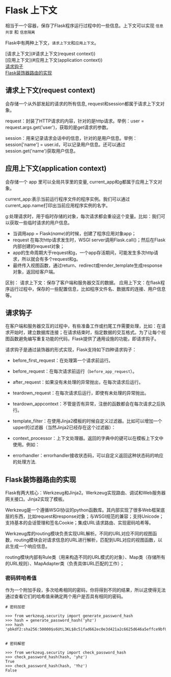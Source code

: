 # Flask 上下文
相当于一个容器，保存了Flask程序运行过程中的一些信息。上下文可以实现 `信息共享` 和 `信息隔离`

Flask中有两种上下文，`请求上下文`和`应用上下文`。

[请求上下文](#请求上下文(request context))<br/>
[应用上下文](#应用上下文(application context))<br/>
[请求钩子](#请求钩子)<br/>
[Flask装饰器路由的实现](#Flask装饰器路由的实现)<br/>






## 请求上下文(request context)
会存储一个从外部发起的请求的所有信息, request和session都属于请求上下文对象。

request：封装了HTTP请求的内容，针对的是http请求。举例：user = request.args.get('user')，获取的是get请求的参数。

session：用来记录请求会话中的信息，针对的是用户信息。举例：session['name'] = user.id，可以记录用户信息。还可以通过session.get('name')获取用户信息。





## 应用上下文(application context)
会存储一个 app 里可以全局共享里的变量, current_app和g都属于应用上下文对象。

current_app:表示当前运行程序文件的程序实例。我们可以通过current_app.name打印出当前应用程序实例的名字。

g:处理请求时，用于临时存储的对象，每次请求都会重设这个变量。比如：我们可以获取一些临时请求的用户信息。

- 当调用app = Flask(_name_)的时候，创建了程序应用对象app；
- request 在每次http请求发生时，WSGI server调用Flask.call()；然后在Flask内部创建的request对象；
- app的生命周期大于request和g，一个app存活期间，可能发生多次http请求，所以就会有多个request和g。
- 最终传入视图函数，通过return、redirect或render_template生成response对象，返回给客户端。

区别： 请求上下文：保存了客户端和服务器交互的数据。 应用上下文：在flask程序运行过程中，保存的一些配置信息，比如程序文件名、数据库的连接、用户信息等。









## 请求钩子

在客户端和服务器交互的过程中，有些准备工作或扫尾工作需要处理，比如：在请求开始时，建立数据库连接；在请求结束时，指定数据的交互格式。为了让每个视图函数避免编写重复功能的代码，Flask提供了通用设施的功能，即请求钩子。

请求钩子是通过装饰器的形式实现，Flask支持如下四种请求钩子：

- before_first_request：在处理第一个请求前运行。

- before_request：在每次请求前运行（`before_app_request`）。

- after_request：如果没有未处理的异常抛出，在每次请求后运行。

- teardown_request：在每次请求后运行，即使有未处理的异常抛出。

- teardown_appcontext：不管是否有异常，注册的函数都会在每次请求之后执行。

- template_filter：在使用Jinja2模板的时候自定义过滤器。比如可以增加一个upper的过滤器（当然Jinja2已经存在这个过滤器）：

- context_processor：上下文处理器。返回的字典中的键可以在模板上下文中使用。例如：

- errorhandler：errorhandler接收状态码，可以自定义返回这种状态码的响应的处理方法.












## Flask装饰器路由的实现

Flask有两大核心：Werkzeug和Jinja2。Werkzeug实现路由、调试和Web服务器网关接口。Jinja2实现了模板。

Werkzeug是一个遵循WSGI协议的python函数库。其内部实现了很多Web框架底层的东西，比如request和response对象；与WSGI规范的兼容；支持Unicode；支持基本的会话管理和签名Cookie；集成URL请求路由、实现密码哈希等。

Werkzeug库的routing模块负责实现URL解析。不同的URL对应不同的视图函数，routing模块会对请求信息的URL进行解析，匹配到URL对应的视图函数，以此生成一个响应信息。

routing模块内部有Rule类（用来构造不同的URL模式的对象）、Map类（存储所有的URL规则）、MapAdapter类（负责具体URL匹配的工作）；


### 密码转哈希值
作为一个附加手段，多次哈希相同的密码，你将得到不同的结果，所以这使得无法通过查看它们的哈希值来确定两个用户是否具有相同的密码。
```
# 密码加密 

>>> from werkzeug.security import generate_password_hash
>>> hash = generate_password_hash('yhz')
>>> hash
'pbkdf2:sha256:50000$s6UtL3KL$8c51fad662ec0e3d421a2c6625d646a5effce9bf0054116bfc8d7872f709447d'


# 密码解密

>>> from werkzeug.security import check_password_hash
>>> check_password_hash(hash, 'yhz')
True
>>> check_password_hash(hash, 'Yhz')
False
```